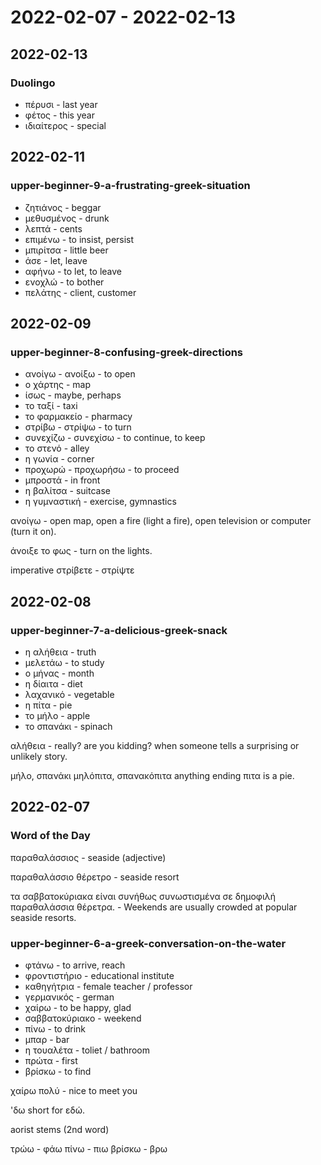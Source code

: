 # 2022-02-07 - 2022-02-13

## 2022-02-13

### Duolingo

* πέρυσι - last year
* φέτος - this year
* ιδιαίτερος - special

## 2022-02-11

### upper-beginner-9-a-frustrating-greek-situation

* ζητιάνος - beggar
* μεθυσμένος - drunk
* λεπτά - cents
* επιμένω - to insist, persist
* μπιρίτσα - little beer
* άσε - let, leave
* αφήνω - to let, to leave
* ενοχλώ - to bother
* πελάτης - client, customer

## 2022-02-09

### upper-beginner-8-confusing-greek-directions

* ανοίγω - ανοίξω - to open
* ο χάρτης - map
* ίσως - maybe, perhaps
* το ταξί - taxi
* το φαρμακείο - pharmacy
* στρίβω - στρίψω - to turn
* συνεχίζω - συνεχίσω - to continue, to keep
* το στενό - alley
* η γωνία - corner
* προχωρώ - προχωρήσω - to proceed
* μπροστά - in front
* η βαλίτσα - suitcase
* η γυμναστική - exercise, gymnastics

ανοίγω - open map, open a fire (light a fire), open television or computer (turn it on).

άνοιξε το φως - turn on the lights.

imperative
στρίβετε - στρίψτε

## 2022-02-08

### upper-beginner-7-a-delicious-greek-snack

* η αλήθεια - truth
* μελετάω - to study
* ο μήνας - month
* η δίαιτα - diet
* λαχανικό - vegetable
* η πίτα - pie
* το μήλο - apple
* το σπανάκι - spinach

αλήθεια - really? are you kidding? when someone tells a surprising or unlikely story.

μήλο, σπανάκι
μηλόπιτα, σπανακόπιτα
anything ending πιτα is a pie.

## 2022-02-07

### Word of the Day

παραθαλάσσιος - seaside (adjective)

παραθαλάσσιο θέρετρο - seaside resort

τα σαββατοκύριακα είναι συνήθως συνωστισμένα σε δημοφιλή παραθαλάσσια θέρετρα. - Weekends are usually crowded at popular seaside resorts.

### upper-beginner-6-a-greek-conversation-on-the-water

* φτάνω - to arrive, reach
* φροντιστήριο - educational institute
* καθηγήτρια - female teacher / professor
* γερμανικός - german
* χαίρω - to be happy, glad
* σαββατοκύριακο - weekend
* πίνω - to drink
* μπαρ - bar
* η τουαλέτα - toliet / bathroom
* πρώτα - first
* βρίσκω - to find

χαίρω πολύ - nice to meet you

'δω short for εδώ.

aorist stems (2nd word)

τρώω - φάω
πίνω - πιω
βρίσκω - βρω
